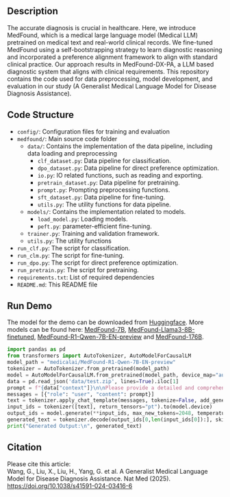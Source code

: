 ## Description
The accurate diagnosis is crucial in healthcare. Here, we introduce MedFound, which is a medical large language model (Medical LLM) pretrained on medical text and real-world clinical records. We fine-tuned MedFound using a self-bootstrapping strategy to learn diagnostic reasoning and incorporated a preference alignment framework to align with standard clinical practice. Our approach results in MedFound-DX-PA, a LLM based diagnostic system that aligns with clinical requirements. This repository contains the code used for data preprocessing, model development, and evaluation in our study (A Generalist Medical Language Model for Disease Diagnosis Assistance).

## Code Structure
- `config/`: Configuration files for training and evaluation
- `medfound/`: Main source code folder
  - `data/`: Contains the implementation of the data pipeline, including data loading and preprocessing
    - `clf_dataset.py`: Data pipeline for classification.
    - `dpo_dataset.py`: Data pipeline for direct preference optimization.
    - `io.py`: IO related functions, such as reading and exporting.
    - `pretrain_dataset.py`: Data pipeline for pretraining.
    - `prompt.py`: Prompting preprocessing functions.
    - `sft_dataset.py`: Data pipeline for fine-tuning.
    - `utils.py`: The utility functions for data pipeline.
  - `models/`: Contains the implementation related to models.
    - `load_model.py`: Loading models.
    - `peft.py`: parameter-efficient fine-tuning.
  - `trainer.py`: Training and validation framework.
  - `utils.py`: The utility functions
- `run_clf.py`: The script for classification.
- `run_clm.py`: The script for fine-tuning.
- `run_dpo.py`: The script for direct preference optimization.
- `run_pretrain.py`: The script for pretraining.
- `requirements.txt`: List of required dependencies
- `README.md`: This README file

## Run Demo
The model for the demo can be downloaded from [Huggingface](https://huggingface.co/medicalai/MedFound-Llama3-8B-finetuned). More models can be found here: [MedFound-7B](https://huggingface.co/medicalai/MedFound-7B), [MedFound-Llama3-8B-finetuned](https://huggingface.co/medicalai/MedFound-Llama3-8B-finetuned), [MedFound-R1-Qwen-7B-EN-preview](https://huggingface.co/medicalai/MedFound-R1-Qwen-7B-EN-preview) and [MedFound-176B](https://huggingface.co/medicalai/MedFound-176B).

```python
import pandas as pd
from transformers import AutoTokenizer, AutoModelForCausalLM
model_path = "medicalai/MedFound-R1-Qwen-7B-EN-preview"
tokenizer = AutoTokenizer.from_pretrained(model_path)
model = AutoModelForCausalLM.from_pretrained(model_path, device_map="auto")
data = pd.read_json('data/test.zip', lines=True).iloc[1]
prompt = f"{data["context"]}\n\nPlease provide a detailed and comprehensive diagnostic analysis of this medical record, and give the diagnostic results.\n"
messages = [{"role": "user", "content": prompt}]
text = tokenizer.apply_chat_template(messages, tokenize=False, add_generation_prompt=True)
input_ids = tokenizer([text], return_tensors="pt").to(model.device)
output_ids = model.generate(**input_ids, max_new_tokens=2048, temperature=0.7, do_sample=True).to(model.device)
generated_text = tokenizer.decode(output_ids[0,len(input_ids[0]):], skip_special_tokens=True)
print("Generated Output:\n", generated_text)
```

## Citation
Please cite this article:  
Wang, G., Liu, X., Liu, H., Yang, G. et al. A Generalist Medical Language Model for Disease Diagnosis Assistance. Nat Med (2025). https://doi.org/10.1038/s41591-024-03416-6
